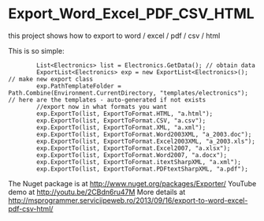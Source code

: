 Export_Word_Excel_PDF_CSV_HTML
==============================

this project shows how to export to word / excel / pdf / csv / html

This is so simple:

            List<Electronics> list = Electronics.GetData(); // obtain data
            ExportList<Electronics> exp = new ExportList<Electronics>(); // make new export class
            exp.PathTemplateFolder = Path.Combine(Environment.CurrentDirectory, "templates/electronics"); // here are the templates - auto-generated if not exists
            //export now in what formats you want 
            exp.ExportTo(list, ExportToFormat.HTML, "a.html");
            exp.ExportTo(list, ExportToFormat.CSV, "a.csv");
            exp.ExportTo(list, ExportToFormat.XML, "a.xml");
            exp.ExportTo(list, ExportToFormat.Word2003XML, "a_2003.doc");
            exp.ExportTo(list, ExportToFormat.Excel2003XML, "a_2003.xls");
            exp.ExportTo(list, ExportToFormat.Excel2007, "a.xlsx");
            exp.ExportTo(list, ExportToFormat.Word2007, "a.docx");
            exp.ExportTo(list, ExportToFormat.itextSharpXML, "a.xml");
            exp.ExportTo(list, ExportToFormat.PDFtextSharpXML, "a.pdf");
            
            
The Nuget package is at http://www.nuget.org/packages/Exporter/
YouTube demo at http://youtu.be/2CBdn6ru47M
More details at http://msprogrammer.serviciipeweb.ro/2013/09/16/export-to-word-excel-pdf-csv-html/

